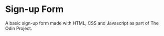 # Sign-up Form
A basic sign-up form made with HTML, CSS and Javascript as part 
of The Odin Project.